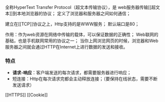 全称HyperText Transfer Protocol（超文本传输协议），是 web服务器传输[[超文本]]到本地浏览器的协议；
定义了浏览器和服务器之间如何通信；

建立在[[TCP]]协议之上，Http支持的是WWW服务；
默认端口是80；

作用：作为web资源在网络中传输的载体，可以保证数据的正确性；
Web联网的基础，也是手机联网常用的协议之一；
当你上网浏览网页的时候，浏览器和Web服务器之间就会通过HTTP在Internet上进行数据的发送和接收。
### 特点
- **请求-响应**：客户端发送的每次请求，都需要服务器进行响应；
- 短连接：Http在每次请求完都会主动释放连接；（要保持在线状态，需要不断发送请求）

[[HTTPS]]
[[Cookie]]



